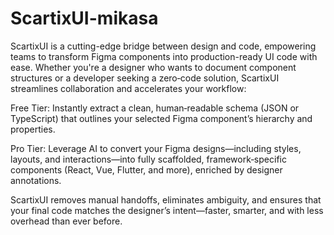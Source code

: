 # ScartixUI-mikasa

ScartixUI is a cutting-edge bridge between design and code, empowering teams to transform Figma components into production-ready UI code with ease. Whether you're a designer who wants to document component structures or a developer seeking a zero‑code solution, ScartixUI streamlines collaboration and accelerates your workflow:

Free Tier: Instantly extract a clean, human‑readable schema (JSON or TypeScript) that outlines your selected Figma component’s hierarchy and properties.

Pro Tier: Leverage AI to convert your Figma designs—including styles, layouts, and interactions—into fully scaffolded, framework‑specific components (React, Vue, Flutter, and more), enriched by designer annotations.

ScartixUI removes manual handoffs, eliminates ambiguity, and ensures that your final code matches the designer’s intent—faster, smarter, and with less overhead than ever before.
